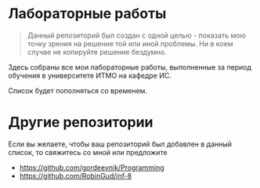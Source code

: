 # Лабораторные работы

> Данный репозиторий был создан с одной целью - показать мою точку зрения на решение той или иной проблемы. Ни в коем случае не копируйте решение бездумно.

Здесь собраны все мои лабораторные работы, выполненные за период обучения в университете ИТМО на кафедре ИС.

Список будет пополняться со временем.

# Другие репозитории

Если вы желаете, чтобы ваш репозиторий был добавлен в данный список, то свяжитесь со мной или предложите 

- https://github.com/gordeevnik/Programming
- https://github.com/RobinGud/inf-8